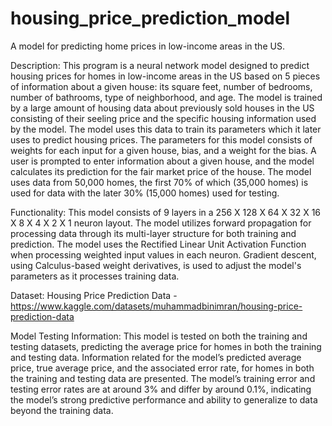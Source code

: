 # housing_price_prediction_model
A model for predicting home prices in low-income areas in the US.

Description: This program is a neural network model designed to predict housing prices for homes
in low-income areas in the US based on 5 pieces of information about a given house: 
its square feet, number of bedrooms, number of bathrooms, type of neighborhood, and age. 
The model is trained by a large amount of housing data about previously sold houses in the 
US consisting of their seeling price and the specific housing information used by the model. 
The model uses this data to train its parameters which it later uses to predict housing prices. 
The parameters for this model consists of weights for each input for a given house, bias, and 
a weight for the bias. A user is prompted to enter information about a given house, and the model 
calculates its prediction for the fair market price of the house. The model uses data from 50,000
homes, the first 70% of which (35,000 homes) is used for data with the later 30% (15,000 homes)
used for testing.

Functionality: This model consists of 9 layers in a 256 X 128 X 64 X 32 X 16 X 8 X 4 X 2 X 1
neuron layout. The model utilizes forward propagation for processing data through its multi-layer 
structure for both training and prediction. The model uses the Rectified Linear Unit Activation 
Function when processing weighted input values in each neuron. Gradient descent, using Calculus-based 
weight derivatives, is used to adjust the model's parameters as it processes training data.

Dataset: Housing Price Prediction Data -
https://www.kaggle.com/datasets/muhammadbinimran/housing-price-prediction-data

Model Testing Information: This model is tested on both the training and testing datasets, predicting the average price for homes in both the training and testing data. Information related for the model’s predicted average price, true average price, and the associated error rate, for homes in both the training and testing data are presented. The model’s training error and testing error rates are at around 3% and differ by around 0.1%, indicating the model’s strong predictive performance and ability to generalize to data beyond the training data.
